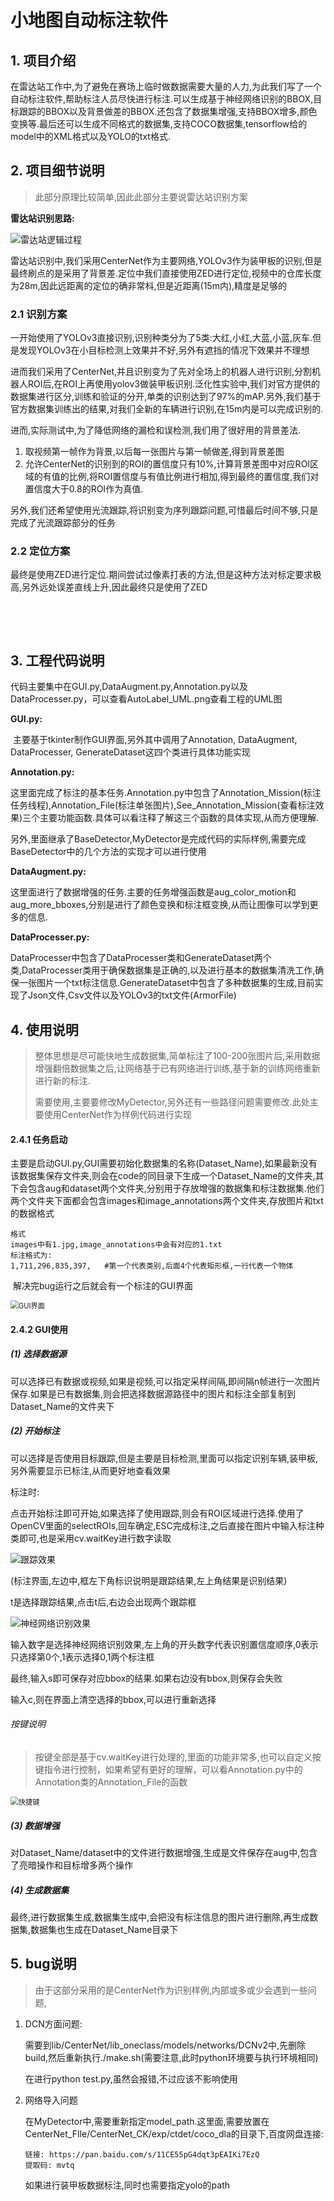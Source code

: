 # 小地图自动标注软件

## 1. 项目介绍

​		在雷达站工作中,为了避免在赛场上临时做数据需要大量的人力,为此我们写了一个自动标注软件,帮助标注人员尽快进行标注.
​		可以生成基于神经网络识别的BBOX,目标跟踪的BBOX以及背景做差的BBOX.还包含了数据集增强,支持BBOX增多,颜色变换等.最后还可以生成不同格式的数据集,支持COCO数据集,tensorflow给的model中的XML格式以及YOLO的txt格式.





## 2. 项目细节说明

> 此部分原理比较简单,因此此部分主要说雷达站识别方案

**雷达站识别思路:**

![雷达站逻辑过程](doc/picture/雷达站逻辑过程.png)

​		雷达站识别中,我们采用CenterNet作为主要网络,YOLOv3作为装甲板的识别,但是最终刷点的是采用了背景差.定位中我们直接使用ZED进行定位,视频中的仓库长度为28m,因此远距离的定位的确非常枓,但是近距离(15m内),精度是足够的



### 2.1 识别方案

​		一开始使用了YOLOv3直接识别,识别种类分为了5类:大红,小红,大蓝,小蓝,灰车.但是发现YOLOv3在小目标检测上效果并不好,另外有遮挡的情况下效果并不理想

​		进而我们采用了CenterNet,并且识别变为了先对全场上的机器人进行识别,分割机器人ROI后,在ROI上再使用yolov3做装甲板识别.泛化性实验中,我们对官方提供的数据集进行区分,训练和验证的分开,单类的识别达到了97%的mAP.另外,我们基于官方数据集训练出的结果,对我们全新的车辆进行识别,在15m内是可以完成识别的.

​		进而,实际测试中,为了降低网络的漏检和误检测,我们用了很好用的背景差法.

1. 取视频第一帧作为背景,以后每一张图片与第一帧做差,得到背景差图
2. 允许CenterNet的识别到的ROI的置信度只有10%,计算背景差图中对应ROI区域的有值的比例,将ROI置信度与有值比例进行相加,得到最终的置信度,我们对置信度大于0.8的ROI作为真值.

另外,我们还希望使用光流跟踪,将识别变为序列跟踪问题,可惜最后时间不够,只是完成了光流跟踪部分的任务



### 2.2 定位方案

​		最终是使用ZED进行定位.期间尝试过像素打表的方法,但是这种方法对标定要求极高,另外远处误差直线上升,因此最终只是使用了ZED



​	

​		

## 3. 工程代码说明

​		代码主要集中在GUI.py,DataAugment.py,Annotation.py以及DataProcesser.py，可以查看AutoLabel_UML.png查看工程的UML图

**GUI.py:**

​		主要基于tkinter制作GUI界面,另外其中调用了Annotation, DataAugment, DataProcesser, GenerateDataset这四个类进行具体功能实现

**Annotation.py:**

​		这里面完成了标注的基本任务.Annotation.py中包含了Annotation_Mission(标注任务线程),Annotation_File(标注单张图片),See_Annotation_Mission(查看标注效果)三个主要功能函数.具体可以看注释了解这三个函数的具体实现,从而方便理解.

​		另外,里面继承了BaseDetector,MyDetector是完成代码的实际样例,需要完成BaseDetector中的几个方法的实现才可以进行使用

**DataAugment.py:**

​		这里面进行了数据增强的任务.主要的任务增强函数是aug_color_motion和aug_more_bboxes,分别是进行了颜色变换和标注框变换,从而让图像可以学到更多的信息.

**DataProcesser.py:**

​		DataProcesser中包含了DataProcesser类和GenerateDataset两个类,DataProcesser类用于确保数据集是正确的,以及进行基本的数据集清洗工作,确保一张图片一个txt标注信息.GenerateDataset中包含了多种数据集的生成,目前实现了Json文件,Csv文件以及YOLOv3的txt文件(ArmorFile)





## 4. 使用说明

> 整体思想是尽可能快地生成数据集,简单标注了100-200张图片后,采用数据增强翻倍数据集之后,让网络基于已有网络进行训练,基于新的训练网络重新进行新的标注.
>
> 需要使用,主要要修改MyDetector,另外还有一些路径问题需要修改.此处主要使用CenterNet作为样例代码进行实现

#### 2.4.1 任务启动

​		主要是启动GUI.py,GUI需要初始化数据集的名称(Dataset_Name),如果最新没有该数据集保存文件夹,则会在code的同目录下生成一个Dataset_Name的文件夹,其下会包含aug和dataset两个文件夹,分别用于存放增强的数据集和标注数据集.他们两个文件夹下面都会包含images和image_annotations两个文件夹,存放图片和txt的数据格式

```
格式
images中有1.jpg,image_annotations中会有对应的1.txt
标注格式为:
1,711,296,835,397,   #第一个代表类别,后面4个代表矩形框,一行代表一个物体
```

​		解决完bug运行之后就会有一个标注的GUI界面

<img src="doc/picture/GUI界面.png" alt="GUI界面" style="zoom:80%;" />



#### 2.4.2 GUI使用

##### (1) 选择数据源

​		可以选择已有数据或视频,如果是视频,可以指定采样间隔,即间隔n帧进行一次图片保存.如果是已有数据集,则会把选择数据源路径中的图片和标注全部复制到Dataset_Name的文件夹下



##### (2) 开始标注

​		可以选择是否使用目标跟踪,但是主要是目标检测,里面可以指定识别车辆,装甲板,另外需要显示已标注,从而更好地查看效果

标注时:

​	点击开始标注即可开始,如果选择了使用跟踪,则会有ROI区域进行选择.使用了OpenCV里面的selectROIs,回车确定,ESC完成标注,之后直接在图片中输入标注种类即可,也是采用cv.waitKey进行数字读取

![跟踪效果](doc/picture/跟踪效果.png)

​								(标注界面,左边中,框左下角标识说明是跟踪结果,左上角结果是识别结果)

t是选择跟踪结果,点击t后,右边会出现两个跟踪框



![神经网络识别效果](doc/picture/神经网络识别效果.png)

输入数字是选择神经网络识别效果,左上角的开头数字代表识别置信度顺序,0表示只选择第0个,1表示选择0,1两个标注框



最终,输入s即可保存对应bbox的结果.如果右边没有bbox,则保存会失败

输入c,则在界面上清空选择的bbox,可以进行重新选择



###### 按键说明

> 按键全部是基于cv.waitKey进行处理的,里面的功能非常多,也可以自定义按键指令进行控制，如果希望有更好的理解，可以看Annotation.py中的Annotation类的Annotation_File的函数

<img src="doc/picture/快捷键.png" alt="快捷键" style="zoom:80%;" />









##### (3) 数据增强

对Dataset_Name/dataset中的文件进行数据增强,生成是文件保存在aug中,包含了亮暗操作和目标增多两个操作



##### (4) 生成数据集

最终,进行数据集生成,数据集生成中,会把没有标注信息的图片进行删除,再生成数据集,数据集也生成在Dataset_Name目录下



## 5. bug说明

> 由于这部分采用的是CenterNet作为识别样例,内部或多或少会遇到一些问题,

1. DCN方面问题:

     需要到lib/CenterNet/lib_oneclass/models/networks/DCNv2中,先删除build,然后重新执行./make.sh(需要注意,此时python环境要与执行环境相同)

     在进行python test.py,虽然会报错,不过应该不影响使用

2. 网络导入问题

     在MyDetector中,需要重新指定model_path.这里面,需要放置在CenterNet_FIle/CenterNet_CK/exp/ctdet/coco_dla的目录下,百度网盘连接:

     ```
     链接: https://pan.baidu.com/s/11CE55pG4dqt3pEAIKi7EzQ 
     提取码: mvtq 
     ```

     如果进行装甲板数据标注,同时也需要指定yolo的path